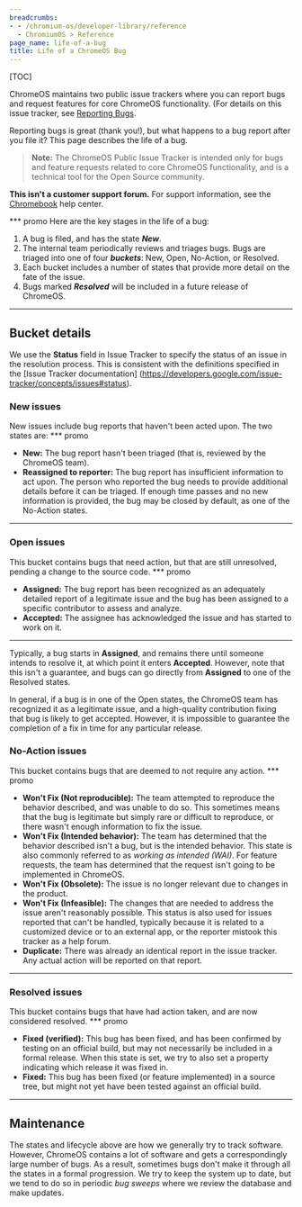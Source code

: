 ```yaml
---
breadcrumbs:
- - /chromium-os/developer-library/reference
  - ChromiumOS > Reference
page_name: life-of-a-bug
title: Life of a ChromeOS Bug
---
```


[TOC]

ChromeOS maintains two public issue trackers where you can report bugs and
request features for core ChromeOS functionality. (For details on this issue
tracker, see [Reporting Bugs].

Reporting bugs is great (thank you!), but what happens to a bug report after
you file it? This page describes the life of a bug.

>**Note:** The ChromeOS Public Issue Tracker is intended only for bugs and
feature requests related to core ChromeOS functionality, and is a technical
tool for the Open Source community.

**This isn't a customer support forum.** For support information, see the
[Chromebook](https://support.google.com/chromebook) help center.

*** promo
Here are the key stages in the life of a bug:

1.  A bug is filed, and has the state **_New_**.
2.  The internal team periodically reviews and triages bugs. Bugs are triaged
into one of four **_buckets_**: New, Open, No-Action, or Resolved.
1.  Each bucket includes a number of states that provide more detail on the
fate of the issue.
1.  Bugs marked **_Resolved_** will be included in a future release of ChromeOS.
***

## Bucket details

We use the **Status** field in Issue Tracker to specify the status of an issue
in the resolution process. This is consistent with the definitions specified
in the [Issue Tracker documentation]
(https://developers.google.com/issue-tracker/concepts/issues#status).

### New issues

New issues include bug reports that haven't been acted upon. The two states
are:
*** promo
*   **New:** The bug report hasn't been triaged (that is, reviewed by the
ChromeOS team).
*   **Reassigned to reporter:** The bug report has insufficient information
to act upon. The person who reported the bug needs to provide additional
details before it can be triaged. If enough time passes and no new
information is provided, the bug may be closed by default, as one of the
No-Action states.
***
### Open issues

This bucket contains bugs that need action, but that are still unresolved,
pending a change to the source code.
*** promo
*   **Assigned:** The bug report has been recognized as an adequately detailed
report of a legitimate issue and the bug has been assigned to a specific
contributor to assess and analyze.
*   **Accepted:** The assignee has acknowledged the issue and has started to
work on it.
***
Typically, a bug starts in **Assigned**, and remains there until someone
intends to resolve it, at which point it enters **Accepted**. However, note
that this isn't a guarantee, and bugs can go directly from **Assigned** to
one of the Resolved states.

In general, if a bug is in one of the Open states, the ChromeOS team has
recognized it as a legitimate issue, and a high-quality contribution fixing
that bug is likely to get accepted. However, it is impossible to guarantee
the completion of a fix in time for any particular release.

### No-Action issues

This bucket contains bugs that are deemed to not require any action.
*** promo
*   **Won't Fix (Not reproducible):** The team attempted to reproduce the
behavior described, and was unable to do so. This sometimes means that the
bug is legitimate but simply rare or difficult to reproduce, or there wasn't
enough information to fix the issue.
*   **Won't Fix (Intended behavior):** The team has determined that the
behavior described isn't a bug, but is the intended behavior. This state is
also commonly referred to as _working as intended (WAI)_. For feature
requests, the team has determined that the request isn't going to be
implemented in ChromeOS.
*   **Won't Fix (Obsolete):** The issue is no longer relevant due to changes
in the product.
*   **Won't Fix (Infeasible):** The changes that are needed to address the
issue aren't reasonably possible. This status is also used for issues reported
that can't be handled, typically because it is related to a customized device
or to an external app, or the reporter mistook this tracker as a help forum.
*   **Duplicate:** There was already an identical report in the issue tracker.
Any actual action will be reported on that report.
***
### Resolved issues

This bucket contains bugs that have had action taken, and are now considered
resolved.
*** promo
*   **Fixed (verified):** This bug has been fixed, and has been confirmed by
testing on an official build, but may not necessarily be included in a formal
release. When this state is set, we try to also set a property indicating
which release it was fixed in.
*   **Fixed:** This bug has been fixed (or feature implemented) in a source
tree, but might not yet have been tested against an official build.
***
## Maintenance

The states and lifecycle above are how we generally try to track software.
However, ChromeOS contains a lot of software and gets a correspondingly large
number of bugs. As a result, sometimes bugs don't make it through all the
states in a formal progression. We try to keep the system up to date, but we
tend to do so in periodic _bug sweeps_ where we review the database and make
updates.

[Reporting Bugs]: /chromium-os/developer-library/guides/bugs/reporting-bugs/
